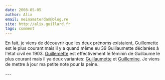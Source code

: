 ```yaml
---
date: 2008-05-05
author: Alix
email: meinamsterdam@blog.re
site: http://alix.guillard.fr
tags: comment
---
```


<p>
En fait, je viens de découvrir que les deux prénoms existaient, Guillemette est le plus courant mais il y a quand même eu 39 Guillaumette déclarées à l'état civil en 1903. <a href="http://www.meilleursprenoms.com/stats/prenom.php3/guillemette">Guillemette</a> est effectivement le féminin de Guillaume le plus courant mais il ya deux variantes: <a href="http://www.meilleursprenoms.com/stats/prenom.php3/Guillaumette">Guillaumette</a> et <a href="http://www.meilleursprenoms.com/stats/prenom.php3/Guillemine">Guillemine</a>. Je viens de mettre à jour ma petite note pour la peine.
</p>
---